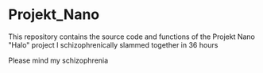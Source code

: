 # Projekt_Nano
This repository contains the source code and functions of the Projekt Nano "Halo" project I schizophrenically slammed together in 36 hours

Please mind my schizophrenia
